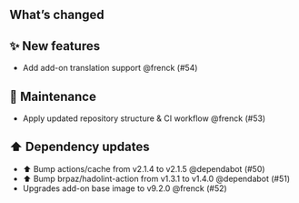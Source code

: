 ## What’s changed

## ✨ New features

- Add add-on translation support @frenck (#54)

## 🧰 Maintenance

- Apply updated repository structure & CI workflow @frenck (#53)

## ⬆️ Dependency updates

- ⬆️ Bump actions/cache from v2.1.4 to v2.1.5 @dependabot (#50)
- ⬆️ Bump brpaz/hadolint-action from v1.3.1 to v1.4.0 @dependabot (#51)
- Upgrades add-on base image to v9.2.0 @frenck (#52)
